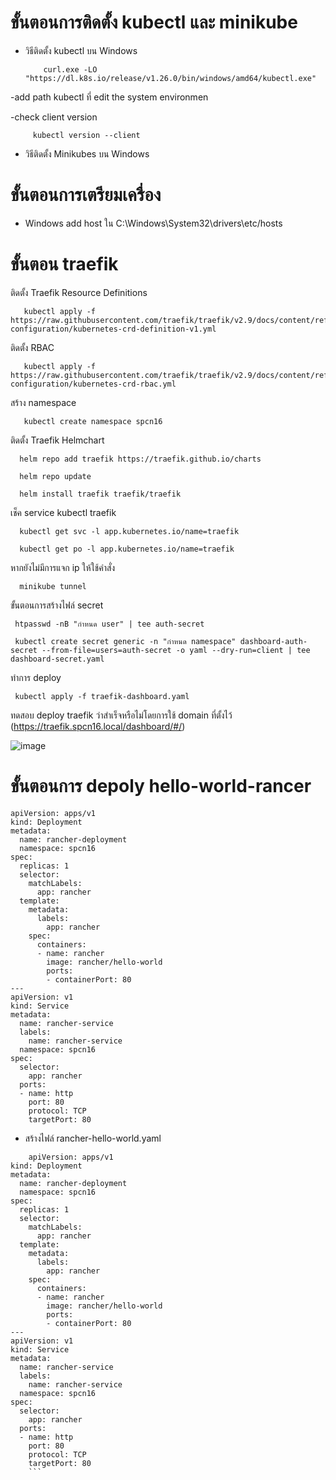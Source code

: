 # ขั้นตอนการติดตั้ง kubectl และ minikube

* วิธีติดตั้ง kubectl บน Windows

          curl.exe -LO "https://dl.k8s.io/release/v1.26.0/bin/windows/amd64/kubectl.exe"
 
 -add path kubectl ที่ edit the system environmen
 
 -check client version

         kubectl version --client
         
* วิธีติดตั้ง Minikubes บน Windows       

# ขั้นตอนการเตรียมเครื่อง

* Windows add host ใน C:\Windows\System32\drivers\etc/hosts

# ขั้นตอน traefik

ติดตั้ง Traefik Resource Definitions

       kubectl apply -f https://raw.githubusercontent.com/traefik/traefik/v2.9/docs/content/reference/dynamic-configuration/kubernetes-crd-definition-v1.yml

ติดตั้ง RBAC 
 
       kubectl apply -f https://raw.githubusercontent.com/traefik/traefik/v2.9/docs/content/reference/dynamic-configuration/kubernetes-crd-rbac.yml
       
สร้าง namespace

       kubectl create namespace spcn16
       
ติดตั้ง Traefik Helmchart

      helm repo add traefik https://traefik.github.io/charts
      
      helm repo update
      
      helm install traefik traefik/traefik
      
เช็ค service kubectl traefik 

      kubectl get svc -l app.kubernetes.io/name=traefik
      
      kubectl get po -l app.kubernetes.io/name=traefik

หากยังไม่มีการแจก ip ให้ใช้คำสั่ง

      minikube tunnel
      
ขั้นตอนการสร้างไฟล์ secret    

     htpasswd -nB "กำหนด user" | tee auth-secret
     
     kubectl create secret generic -n "กำหนด namespace" dashboard-auth-secret --from-file=users=auth-secret -o yaml --dry-run=client | tee dashboard-secret.yaml 
     
ทำการ deploy

     kubectl apply -f traefik-dashboard.yaml
     
ทดสอบ deploy traefik ว่าสำเร็จหรือไม่โดยการใช้ domain ที่ตั้งไว้ (https://traefik.spcn16.local/dashboard/#/) 

![image](https://user-images.githubusercontent.com/119166253/226190453-a1f01cd4-e27e-4436-abc7-cd53ce3b0c6d.png)

# ขั้นตอนการ depoly hello-world-rancer

```
apiVersion: apps/v1
kind: Deployment
metadata:
  name: rancher-deployment
  namespace: spcn16
spec:
  replicas: 1
  selector:
    matchLabels:
      app: rancher
  template:
    metadata:
      labels:
        app: rancher
    spec:
      containers:
      - name: rancher
        image: rancher/hello-world
        ports:
        - containerPort: 80
---
apiVersion: v1
kind: Service
metadata:
  name: rancher-service
  labels:
    name: rancher-service
  namespace: spcn16
spec:
  selector:
    app: rancher
  ports:
  - name: http
    port: 80
    protocol: TCP
    targetPort: 80
```

* สร้างไฟล์ rancher-hello-world.yaml
```
    apiVersion: apps/v1
kind: Deployment
metadata:
  name: rancher-deployment
  namespace: spcn16
spec:
  replicas: 1
  selector:
    matchLabels:
      app: rancher
  template:
    metadata:
      labels:
        app: rancher
    spec:
      containers:
      - name: rancher
        image: rancher/hello-world
        ports:
        - containerPort: 80
---
apiVersion: v1
kind: Service
metadata:
  name: rancher-service
  labels:
    name: rancher-service
  namespace: spcn16
spec:
  selector:
    app: rancher
  ports:
  - name: http
    port: 80
    protocol: TCP
    targetPort: 80
    ```
    
    

